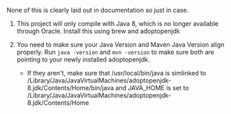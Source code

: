 None of this is clearly laid out in documentation so just in case. 

1. This project will only compile with Java 8, which is no longer available through Oracle. Install this using brew and adoptopenjdk

2. You need to make sure your Java Version and Maven Java Version align properly. Run `java -version` and `mvn -version` to make sure both are pointing to your newly installed adoptopenjdk.
    - If they aren't, make sure that /usr/local/bin/java is simlinked to /Library/Java/JavaVirtualMachines/adoptopenjdk-8.jdk/Contents/Home/bin/java and JAVA_HOME is set to /Library/Java/JavaVirtualMachines/adoptopenjdk-8.jdk/Contents/Home